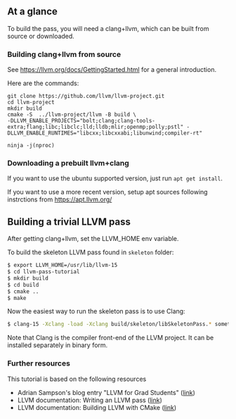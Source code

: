 
## At a glance ##

To build the pass, you will need a clang+llvm,
which can be built from source or downloaded.


### Building clang+llvm from source

See https://llvm.org/docs/GettingStarted.html for
a general introduction.

Here are the commands:

```
git clone https://github.com/llvm/llvm-project.git
cd llvm-project
mkdir build
cmake -S  ../llvm-project/llvm -B build \
-DLLVM_ENABLE_PROJECTS="bolt;clang;clang-tools-extra;flang;libc;libclc;lld;lldb;mlir;openmp;polly;pstl" -DLLVM_ENABLE_RUNTIMES="libcxx;libcxxabi;libunwind;compiler-rt"

ninja -j(nproc)

```

### Downloading a prebuilt llvm+clang

If you want to use the ubuntu supported version,
just run `apt get install`.

If you want to use a more recent version,
setup apt sources following instrctions from
https://apt.llvm.org/


## Building a trivial LLVM pass ##


After getting clang+llvm, set the LLVM_HOME env variable.

To build the skeleton LLVM pass found in `skeleton` folder:
```bash
$ export LLVM_HOME=/usr/lib/llvm-15
$ cd llvm-pass-tutorial
$ mkdir build
$ cd build
$ cmake ..
$ make
```

Now the easiest way to run the skeleton pass is to use Clang:
```bash
$ clang-15 -Xclang -load -Xclang build/skeleton/libSkeletonPass.* something.cpp
```
Note that Clang is the compiler front-end of the LLVM project.
It can be installed separately in binary form.

### Further resources
This tutorial is based on the following resources

- Adrian Sampson's blog entry "LLVM for Grad Students" ([link](http://adriansampson.net/blog/llvm.html))
- LLVM documentation: Writing an LLVM pass ([link](http://llvm.org/docs/WritingAnLLVMPass.html))
- LLVM documentation: Building LLVM with CMake ([link](http://llvm.org/docs/CMake.html#cmake-out-of-source-pass))
